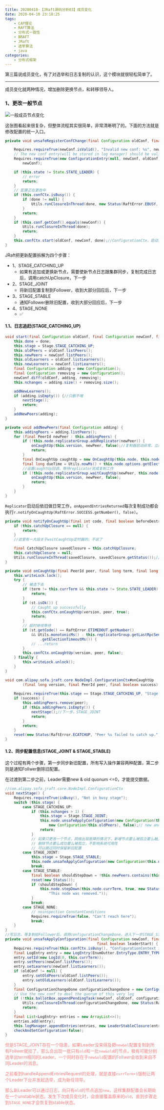 ```yaml
---
title: 20200410-【JRaft源码分析03】成员变化
date: 2020-04-10 23:18:25
tags:
    - CAP理论
    - RAFT算法
    - 分布式一致性
    - BRAFT
    - JRaft
    - 选举算法
    - java
categories:
    - 分布式框架
---
```


第三篇说成员变化，有了对选举和日志复制的认识，这个模块就很轻松简单了。

---

成员变化就两种情况，增加删除更换节点，和转移领导人。

### 1、更改一般节点

![一般成员节点变化](https://raw.githubusercontent.com/zehonghuang/github_blog_bak/master/source/image/%E4%B8%80%E8%88%AC%E8%8A%82%E7%82%B9%E6%88%90%E5%91%98%E5%8F%98%E5%8C%96.png)

这张图看起来很复杂，但整体流程其实很简单，非常清晰明了的。下面的方法就是修改配置的统一入口。

``` java
private void unsafeRegisterConfChange(final Configuration oldConf, final Configuration newConf, final Closure done) {

    Requires.requireTrue(newConf.isValid(), "Invalid new conf: %s", newConf);
    // The new conf entry(will be stored in log manager) should be valid
    Requires.requireTrue(new ConfigurationEntry(null, newConf, oldConf).isValid(), "Invalid conf entry: %s",
        newConf);

    if (this.state != State.STATE_LEADER) {
        // error
        return;
    }
    // 配置正在更改中
    if (this.confCtx.isBusy()) {
        if (done != null) {
            Utils.runClosureInThread(done, new Status(RaftError.EBUSY, "Doing another configuration change."));
        }
        return;
    }
    if (this.conf.getConf().equals(newConf)) {
        Utils.runClosureInThread(done);
        return;
    }
    this.confCtx.start(oldConf, newConf, done);//ConfigurationCtx，启动更新配置流程。
}
```
JRaft把更新配置拆解为四个步骤：
- 1、STAGE_CATCHING_UP
    - 如果有追加或更换新节点，需要使新节点日志跟集群同步，复制完成日志后，调用catchUpClosure，下一步
- 2、STAGE_JOINT
    - 将新旧配置复制到Follower，收到大部分回应后，下一步
- 3、STAGE_STABLE
    - 通知Follower删除旧配置，收到大部分回应后，下一步
- 4、STAGE_NONE
    - ✅

#### 1.1、日志追赶(STAGE_CATCHING_UP)

``` java
void start(final Configuration oldConf, final Configuration newConf, final Closure done) {
    this.done = done;
    this.stage = Stage.STAGE_CATCHING_UP;
    this.oldPeers = oldConf.listPeers();
    this.newPeers = newConf.listPeers();
    this.oldLearners = oldConf.listLearners();
    this.newLearners = newConf.listLearners();
    final Configuration adding = new Configuration();
    final Configuration removing = new Configuration();
    newConf.diff(oldConf, adding, removing);
    this.nchanges = adding.size() + removing.size();

    addNewLearners();
    if (adding.isEmpty()) {//只删不增
        nextStage();
        return;
    }
    addNewPeers(adding);
}

private void addNewPeers(final Configuration adding) {
    this.addingPeers = adding.listPeers();
    for (final PeerId newPeer : this.addingPeers) {
        if (!this.node.replicatorGroup.addReplicator(newPeer)) {
            onCaughtUp(this.version, newPeer, false);//复制器启动异常，立即放弃追赶
            return;
        }
        final OnCaughtUp caughtUp = new OnCaughtUp(this.node, this.node.currTerm, newPeer, this.version);
        final long dueTime = Utils.nowMs() + this.node.options.getElectionTimeoutMs();
        //设置caughtUp回调，等待replicator完成复制工作
        if (!this.node.replicatorGroup.waitCaughtUp(newPeer, this.node.options.getCatchupMargin(), dueTime, caughtUp)) {
            onCaughtUp(this.version, newPeer, false);
            return;
        }
    }
}
```

`Replicator`启动后依旧做日常工作，`onAppendEntriesReturned`每次复制成功都会执行`r.notifyOnCaughtUp(RaftError.SUCCESS.getNumber(), false)`。

``` java
private void notifyOnCaughtUp(final int code, final boolean beforeDestroy) {
    if (this.catchUpClosure == null) {
        return;
    }
    //这里有一大段关于waitCaughtUp定时器的，不说了

    final CatchUpClosure savedClosure = this.catchUpClosure;
    this.catchUpClosure = null;
    Utils.runClosureInThread(savedClosure, savedClosure.getStatus());//执行上面说到的OnCaughtUp
}

private void onCaughtUp(final PeerId peer, final long term, final long version, final Status st) {
    this.writeLock.lock();
    try {
        // 被选下去
        if (term != this.currTerm && this.state != State.STATE_LEADER) {
            return;
        }
        if (st.isOk()) {
            // Caught up successfully
            this.confCtx.onCaughtUp(version, peer, true);
            return;
        }
        // 超时继续等待
        if (st.getCode() == RaftError.ETIMEDOUT.getNumber()
            && Utils.monotonicMs() - this.replicatorGroup.getLastRpcSendTimestamp(peer) <= this.options
                .getElectionTimeoutMs()) {
            // ...return
        }
        this.confCtx.onCaughtUp(version, peer, false);
    } finally {
        this.writeLock.unlock();
    }
}

void com.alipay.sofa.jraft.core.NodeImpl.ConfigurationCtx#onCaughtUp
        (final long version, final PeerId peer, final boolean success) {
    
    Requires.requireTrue(this.stage == Stage.STAGE_CATCHING_UP, "Stage is not in STAGE_CATCHING_UP");
    if (success) {
        this.addingPeers.remove(peer);
        if (this.addingPeers.isEmpty()) {
            nextStage();//下一步，STAGE_JOINT
            return;
        }
        return;
    }
    reset(new Status(RaftError.ECATCHUP, "Peer %s failed to catch up.", peer));
}
```

#### 1.2、同步配置信息(STAGE_JOINT & STAGE_STABLE)

这个过程有两个步骤，第一步同步新旧配置，所有写入操作兼容两种配置，第二步则是通知Follwer删除旧配置。

在过渡到第二步之前，Leader需要new & old quonum <=0，才能提交数据。
``` java
//com.alipay.sofa.jraft.core.NodeImpl.ConfigurationCtx
void nextStage() {
    Requires.requireTrue(isBusy(), "Not in busy stage");
    switch (this.stage) {
        case STAGE_CATCHING_UP:
            if (this.nchanges > 1) {
                this.stage = Stage.STAGE_JOINT;
                this.node.unsafeApplyConfiguration(new Configuration(this.newPeers, this.newLearners),
                    new Configuration(this.oldPeers), false);// new and old
                return;
            }
            // 如果只更改一个节点，网络出现故障的情况下，新增节点要么被孤立要么融入
            // 删除节点要么成功要么被孤立，不影响系统可用性
            // 可以跳过同时保留新旧配置
        case STAGE_JOINT:
            this.stage = Stage.STAGE_STABLE;
            this.node.unsafeApplyConfiguration(new Configuration(this.newPeers, this.newLearners), null, false); // only new
            break;
        case STAGE_STABLE:
            final boolean shouldStepDown = !this.newPeers.contains(this.node.serverId);
            reset(new Status());
            if (shouldStepDown) {
                this.node.stepDown(this.node.currTerm, true, new Status(RaftError.ELEADERREMOVED,
                    "This node was removed."));
            }
            break;
        case STAGE_NONE:
            // noinspection ConstantConditions
            Requires.requireTrue(false, "Can't reach here");
            break;
    }
}
//写日志，等复制给Follower后，调用configurationChangeDone，进入下一步STAGE_STABLE
private void unsafeApplyConfiguration(final Configuration newConf, final Configuration oldConf,
                                          final boolean leaderStart) {
    Requires.requireTrue(this.confCtx.isBusy(), "ConfigurationContext is not busy");
    final LogEntry entry = new LogEntry(EnumOutter.EntryType.ENTRY_TYPE_CONFIGURATION);
    entry.setId(new LogId(0, this.currTerm));
    entry.setPeers(newConf.listPeers());
    entry.setLearners(newConf.listLearners());
    if (oldConf != null) {
        entry.setOldPeers(oldConf.listPeers());
        entry.setOldLearners(oldConf.listLearners());
    }
    final ConfigurationChangeDone configurationChangeDone = new ConfigurationChangeDone(this.currTerm, leaderStart);
    // Use the new_conf to deal the quorum of this very log
    if (!this.ballotBox.appendPendingTask(newConf, oldConf, configurationChangeDone)) {
        Utils.runClosureInThread(configurationChangeDone, new Status(RaftError.EINTERNAL, "Fail to append task."));
        return;
    }
    final List<LogEntry> entries = new ArrayList<>();
    entries.add(entry);
    this.logManager.appendEntries(entries, new LeaderStableClosure(entries));
    checkAndSetConfiguration(false);
}
```

<font color=#f28080>

但是STAGE_JOINT存在一个隐患，如果Leader没来得及把`new&ol`配置复制到所有Follwer就挂了，那么会出现一批只有`old`和一批`new&old`的节点，极有可能分别选举出term相同的Leader，一个同时存在于`new&old`配置的Follwer会收到来自不同Leader的消息。

之前看到handleAppendEntriesRequest的处理，就是直接`currTerm+1`强制让两个Leader下台并发起选举，成为新任领导。

那么新Leader可以通过日志，向只有`old`的节点追加`new`，这样集群配置会长期处在一个unstable状态。发生下次成员变化时，会直接覆盖原来的`old`，直到步骤走到`STAGE_NONE`才会恢复到stable状态。

</font>